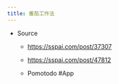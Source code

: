 ```yaml
---
title: 番茄工作法
---
```


- Source
	 - https://sspai.com/post/37307

	 - https://sspai.com/post/47812

	 - Pomotodo #App
